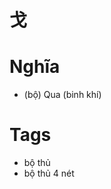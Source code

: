 # 戈

# Nghĩa
* (bộ) Qua (binh khí)

# Tags
* bộ thủ
*  bộ thủ 4 nét

<script>window.HANZI_FIELD='戈';</script>
